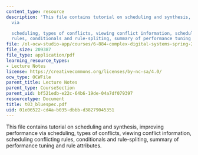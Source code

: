 ```yaml
---
content_type: resource
description: 'This file contains tutorial on scheduling and synthesis, improving performance
  via

  scheduling, types of conflicts, viewing conflict information, scheduling conflicting
  rules, conditionals and rule-spliting, summary of performance tuning and rule attributes.'
file: /ol-ocw-studio-app/courses/6-884-complex-digital-systems-spring-2005/01e06522cd4ab035dbbbd38279045351_t03_bluespec.pdf
file_size: 209387
file_type: application/pdf
learning_resource_types:
- Lecture Notes
license: https://creativecommons.org/licenses/by-nc-sa/4.0/
ocw_type: OCWFile
parent_title: Lecture Notes
parent_type: CourseSection
parent_uid: bf521edb-e22c-64b6-19de-04a7df079397
resourcetype: Document
title: t03_bluespec.pdf
uid: 01e06522-cd4a-b035-dbbb-d38279045351
---
```

This file contains tutorial on scheduling and synthesis, improving performance via
scheduling, types of conflicts, viewing conflict information, scheduling conflicting rules, conditionals and rule-spliting, summary of performance tuning and rule attributes.